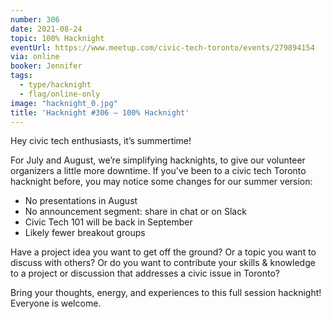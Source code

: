 ```yaml
---
number: 306
date: 2021-08-24
topic: 100% Hacknight
eventUrl: https://www.meetup.com/civic-tech-toronto/events/279894154
via: online
booker: Jennifer
tags:
  - type/hacknight
  - flag/online-only
image: "hacknight_0.jpg"
title: 'Hacknight #306 – 100% Hacknight'
---
```


Hey civic tech enthusiasts, it’s summertime!

For July and August, we’re simplifying hacknights, to give our volunteer organizers a little more downtime. If you've been to a civic tech Toronto hacknight before, you may notice some changes for our summer version:

- No presentations in August
- No announcement segment: share in chat or on Slack
- Civic Tech 101 will be back in September
- Likely fewer breakout groups

Have a project idea you want to get off the ground? Or a topic you want to discuss with others? Or do you want to contribute your skills & knowledge to a project or discussion that addresses a civic issue in Toronto?

Bring your thoughts, energy, and experiences to this full session hacknight! Everyone is welcome.
